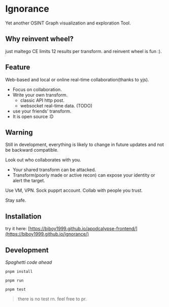 # Ignorance

Yet another OSINT Graph visualization and exploration Tool.

## Why reinvent wheel?

just maltego CE limits 12 results per transform.
and reinvent wheel is fun :).

## Feature
Web-based and local or online real-time collaboration(thanks to yjs).

  - Focus on collaboration.
  - Write your own transform.
      - classic API http post.
      - websocket real-time data. (TODO)
  - use your friends' transform.
  - It is open source :D
  
## Warning

Still in development, everything is likely to change in future updates and not be backward compatible.

Look out who collaborates with you.
  - Your shared transform can be attacked.
  - Transform(poorly made or active recon) can expose your identity or alert the target.
 
Use VM, VPN.
Sock pupprt account.
Collab with people you trust.

Stay safe.

## Installation
try it here: [https://biboy1999.github.io/apodcalypse-frontend/](https://biboy1999.github.io/ignorance/)

## Development

*Spaghetti code ahead*

```pnpm install```

```pnpm run```

```pnpm test```

> there is no test rn. feel free to pr.
